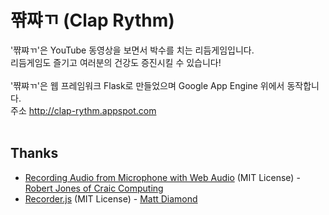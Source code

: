 # 쨖쨔ㄲ (Clap Rythm)

'쨖쨔ㄲ'은 YouTube 동영상을 보면서 박수를 치는 리듬게임입니다.<br>
리듬게임도 즐기고 여러분의 건강도 증진시킬 수 있습니다!<br>
<br>
'쨖쨔ㄲ'은 웹 프레임워크 Flask로 만들었으며 Google App Engine 위에서 동작합니다.<br>
주소 http://clap-rythm.appspot.com<br>
<br>
## Thanks
- [Recording Audio from Microphone with Web Audio](http://html5-examples.craic.com/microphone_input_with_spectrogram.html) (MIT License) - [Robert Jones of Craic Computing](http://www.craic.com)
- [Recorder.js](https://github.com/mattdiamond/Recorderjs) (MIT License) - [Matt Diamond](https://github.com/mattdiamond)
